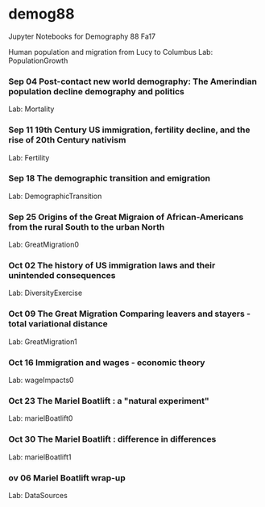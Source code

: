 # demog88
Jupyter Notebooks for Demography 88 Fa17

Human population and migration from Lucy to Columbus
Lab: PopulationGrowth	

### Sep 04	Post-contact new world demography: The Amerindian population decline demography and politics

Lab: Mortality	

### Sep 11	19th Century US immigration, fertility decline, and the rise of 20th Century nativism

Lab: Fertility	

### Sep 18	The demographic transition and emigration

Lab: DemographicTransition	

### Sep 25	Origins of the Great Migraion of African-Americans from the rural South to the urban North

Lab: GreatMigration0	

### Oct 02	The history of US immigration laws and their unintended consequences

Lab: DiversityExercise	

### Oct 09	The Great Migration Comparing leavers and stayers - total variational distance 

Lab: GreatMigration1	

### Oct 16	Immigration and wages - economic theory

Lab: wageImpacts0	

### Oct 23	The Mariel Boatlift : a "natural experiment"

Lab: marielBoatlift0	

### Oct 30	The Mariel Boatlift : difference in differences

Lab: marielBoatlift1	

### ov 06	Mariel Boatlift wrap-up

Lab: DataSources
